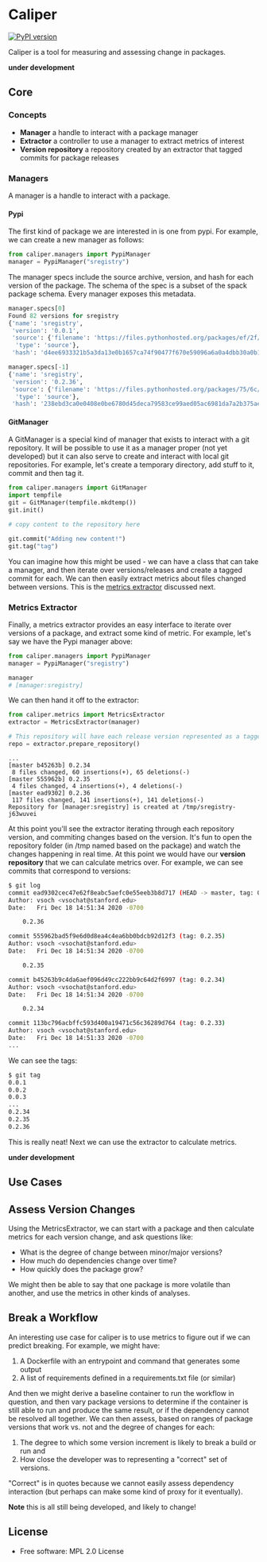 # Caliper

[![PyPI version](https://badge.fury.io/py/caliper.svg)](https://badge.fury.io/py/caliper)

Caliper is a tool for measuring and assessing change in packages.

**under development**

## Core

### Concepts

 - **Manager** a handle to interact with a package manager
 - **Extractor** a controller to use a manager to extract metrics of interest
 - **Version repository** a repository created by an extractor that tagged commits for package releases

### Managers

A manager is a handle to interact with a package.

#### Pypi

The first kind of package we are interested in is one from pypi.
For example, we can create a new manager as follows:

```python
from caliper.managers import PypiManager
manager = PypiManager("sregistry")
```

The manager specs include the source archive, version, and hash for each version
of the package. The schema of the spec is a subset of the spack package schema.
Every manager exposes this metadata.

```python
manager.specs[0]
Found 82 versions for sregistry
{'name': 'sregistry',
 'version': '0.0.1',
 'source': {'filename': 'https://files.pythonhosted.org/packages/ef/2f/ccc36e816dc081abbe0932c422586eda868719025ec07ac206ed254d6a3c/sregistry-0.0.1.tar.gz',
  'type': 'source'},
 'hash': 'd4ee6933321b5a3da13e0b1657ca74f90477f670e59096a6a0a4dbb30a0b1f07'}

manager.specs[-1]
{'name': 'sregistry',
 'version': '0.2.36',
 'source': {'filename': 'https://files.pythonhosted.org/packages/75/6c/2b5bcf0191c0ddc9b95dd156d827c8d80fa8fe86f01f7a053fdd97eaea41/sregistry-0.2.36.tar.gz',
  'type': 'source'},
 'hash': '238ebd3ca0e0408e0be6780d45deca79583ce99aed05ac6981da7a2b375ae79e'}
```

#### GitManager

A GitManager is a special kind of manager that exists to interact with a git repository.
It will be possible to use it as a manager proper (not yet developed) but it can also
serve to create and interact with local git repositories. For example, let's create
a temporary directory, add stuff to it, commit and then tag it.

```python
from caliper.managers import GitManager
import tempfile
git = GitManager(tempfile.mkdtemp())
git.init()

# copy content to the repository here

git.commit("Adding new content!")
git.tag("tag")
```

You can imagine how this might be used - we can have a class that can take a manager,
and then iterate over versions/releases and create a tagged commit for each.
We can then easily extract metrics about files changed between versions.
This is the [metrics extractor](#metrics-extractor) discussed next.

### Metrics Extractor

Finally, a metrics extractor provides an easy interface to iterate over versions
of a package, and extract some kind of metric. For example, let's say we have
the Pypi manager above:

```python
from caliper.managers import PypiManager
manager = PypiManager("sregistry")

manager
# [manager:sregistry]
```

We can then hand it off to the extractor:

```python
from caliper.metrics import MetricsExtractor
extractor = MetricsExtractor(manager)

# This repository will have each release version represented as a tagged commit
repo = extractor.prepare_repository()
```
```
...
[master b45263b] 0.2.34
 8 files changed, 60 insertions(+), 65 deletions(-)
[master 555962b] 0.2.35
 4 files changed, 4 insertions(+), 4 deletions(-)
[master ead9302] 0.2.36
 117 files changed, 141 insertions(+), 141 deletions(-)
Repository for [manager:sregistry] is created at /tmp/sregistry-j63wuvei
```

At this point you'll see the extractor iterating through each repository version,
and commiting changes based on the version. It's fun to open the repository folder 
(in /tmp named based on the package) and watch the changes happening in real time.
At this point we would have our **version repository** that we can calculate metrics
over. For example, we can see commits that correspond to versions:

```bash
$ git log
commit ead9302cec47e62f8eabc5aefc0e55eeb3b8d717 (HEAD -> master, tag: 0.2.36)
Author: vsoch <vsochat@stanford.edu>
Date:   Fri Dec 18 14:51:34 2020 -0700

    0.2.36

commit 555962bad5f9e6d0d8ea4c4ea6bb0bdcb92d12f3 (tag: 0.2.35)
Author: vsoch <vsochat@stanford.edu>
Date:   Fri Dec 18 14:51:34 2020 -0700

    0.2.35

commit b45263b9c4da6aef096d49cc222bb9c64d2f6997 (tag: 0.2.34)
Author: vsoch <vsochat@stanford.edu>
Date:   Fri Dec 18 14:51:34 2020 -0700

    0.2.34

commit 113bc796acbffc593d400a19471c56c36289d764 (tag: 0.2.33)
Author: vsoch <vsochat@stanford.edu>
Date:   Fri Dec 18 14:51:33 2020 -0700
...
```

We can see the tags:

```bash
$ git tag
0.0.1
0.0.2
0.0.3
...
0.2.34
0.2.35
0.2.36
```

This is really neat! Next we can use the extractor to calculate metrics.

**under development**


## Use Cases

## Assess Version Changes

Using the MetricsExtractor, we can start with a package and then calculate metrics
for each version change, and ask questions like:

 - What is the degree of change between minor/major versions?
 - How much do dependencies change over time?
 - How quickly does the package grow?

We might then be able to say that one package is more volatile than another,
and use the metrics in other kinds of analyses.

## Break a Workflow

An interesting use case for caliper is to use metrics to figure out if we can 
predict breaking. For example, we might have:

1. A Dockerfile with an entrypoint and command that generates some output
2. A list of requirements defined in a requirements.txt file (or similar)

And then we might derive a baseline container to run the workflow in question, and then vary
package versions to determine if the container is still able to run and
produce the same result, or if the dependency cannot be resolved all together.
We can then assess, based on ranges of package versions that work vs. not and the
degree of changes for each:

1. The degree to which some version increment is likely to break a build or run and
2. How close the developer was to representing a "correct" set of versions.

"Correct" is in quotes because we cannot easily assess dependency interaction
(but perhaps can make some kind of proxy for it eventually). 

**Note** this is all still being developed, and likely to change!

## License

 * Free software: MPL 2.0 License
